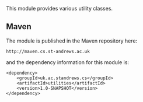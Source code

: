 This module provides various utility classes.

<!--
TODO: add links to Javadoc and jars
Look into hosting jars on central Maven repository http://central.sonatype.org/, http://central.sonatype.org/pages/ossrh-guide.html
and Javadoc on http://www.javadoc.io.
-->

## Maven

The module is published in the Maven repository here:

```
http://maven.cs.st-andrews.ac.uk
```

and the dependency information for this module is:

```
<dependency>
    <groupId>uk.ac.standrews.cs</groupId>
    <artifactId>utilities</artifactId>
    <version>1.0-SNAPSHOT</version>
</dependency>
```

